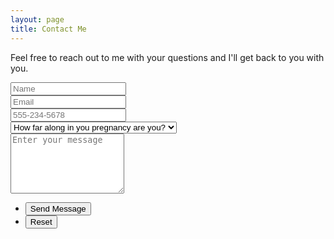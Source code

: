 ```yaml
---
layout: page
title: Contact Me
---
```


<p>Feel free to reach out to me with your questions and I'll get back to you with you.</p>
<div class="row">
	<div class="6u 12u$(small)">
		<!-- Form -->
			<form name="survey-form" accept-charset="utf-8" action="https://formspree.io/f/mzbonrrl" method="post">
				<div class="row uniform">
					<div class="6u 12u$(xsmall)">
						<input type="text" name="name" id="name" value="" placeholder="Name" required="" />
					</div>
					<div class="6u$ 12u$(xsmall)">
						<input type="email" name="email" id="email" value="" placeholder="Email" required="" />
					</div>
					<div class="12u$">
						<input type="tel" name="telephone" id="telephone" placeholder="555-234-5678" required="">
					</div>
					<!-- Break -->
					<div class="12u$">
						<div class="select-wrapper">
							<select name="pregnancy" id="pregnancy" required="">
								<option value="" selected="" disabled="">How far along in you pregnancy are you?</option>
								<option value="Not Pregnant">Not Pregnant</option>
								<option value="1st Trimester">1st Trimester</option>
								<option value="2nd Trimester">2nd Trimester</option>
								<option value="3rd Trimester">3rd Trimester</option>
							</select>
						</div>
					</div>
					<!-- Break -->
					<div class="12u$">
						<textarea name="message" id="message" placeholder="Enter your message" rows="6"></textarea>
					</div>
					<!-- Break -->
					<div class="12u$">
						<ul class="actions">
							<li><input type="submit" value="Send Message" class="special" /></li>
							<li><input type="reset" value="Reset" /></li>
							<input type="hidden" name="_subject" id="email-subject" value="Contact From My Website">
						</ul>
					</div>
				</div>
			</form>
		</div>